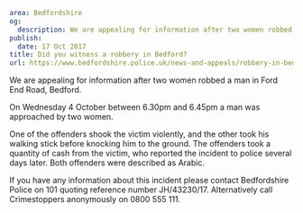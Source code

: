 ```yaml
area: Bedfordshire
og:
  description: We are appealing for information after two women robbed a man in Ford End Road, Bedford.
publish:
  date: 17 Oct 2017
title: Did you witness a robbery in Bedford?
url: https://www.bedfordshire.police.uk/news-and-appeals/robbery-in-bedford-october17
```

We are appealing for information after two women robbed a man in Ford End Road, Bedford.

On Wednesday 4 October between 6.30pm and 6.45pm a man was approached by two women.

One of the offenders shook the victim violently, and the other took his walking stick before knocking him to the ground. The offenders took a quantity of cash from the victim, who reported the incident to police several days later. Both offenders were described as Arabic.

If you have any information about this incident please contact Bedfordshire Police on 101 quoting reference number JH/43230/17. Alternatively call Crimestoppers anonymously on 0800 555 111.
